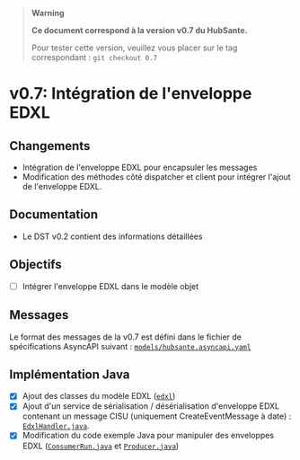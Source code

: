 > **Warning**
>
> **Ce document correspond à la version v0.7 du HubSante.**
> 
> Pour tester cette version, veuillez vous placer sur le tag correspondant :
> `git checkout 0.7`

# v0.7: Intégration de l'enveloppe EDXL

## Changements
- Intégration de l'enveloppe EDXL pour encapsuler les messages
- Modification des méthodes côté dispatcher et client pour intégrer l'ajout de l'enveloppe EDXL.

## Documentation
- Le DST v0.2 contient des informations détaillées

## Objectifs
- [ ] Intégrer l'enveloppe EDXL dans le modèle objet

## Messages
Le format des messages de la v0.7 est défini dans le fichier de spécifications AsyncAPI suivant : [`models/hubsante.asyncapi.yaml`](../models/hubsante.asyncapi.yaml)

## Implémentation Java
- [x] Ajout des classes du modèle EDXL ([`edxl`](../hub/dispatcher/src/main/java/com/hubsante/model/edxl))
- [x] Ajout d'un service de sérialisation / désérialisation d'enveloppe EDXL contenant un message CISU (uniquement CreateEventMessage à date) : [`EdxlHandler.java`](../hub/dispatcher/src/main/java/com/hubsante/hub/service/EdxlHandler.java).
- [x] Modification du code exemple Java pour manipuler des enveloppes EDXL ([`ConsumerRun.java`](../client/src/main/java/com/hubsante/ConsumerRun.java) et [`Producer.java`](../client/src/main/java/com/hubsante/Producer.java))
